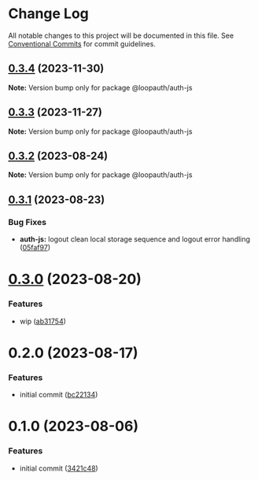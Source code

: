 # Change Log

All notable changes to this project will be documented in this file.
See [Conventional Commits](https://conventionalcommits.org) for commit guidelines.

## [0.3.4](https://github.com/betaly/loopauth-js/compare/@loopauth/auth-js@0.3.3...@loopauth/auth-js@0.3.4) (2023-11-30)

**Note:** Version bump only for package @loopauth/auth-js





## [0.3.3](https://github.com/betaly/loopauth-js/compare/@loopauth/auth-js@0.3.2...@loopauth/auth-js@0.3.3) (2023-11-27)

**Note:** Version bump only for package @loopauth/auth-js





## [0.3.2](https://github.com/betaly/loopauth-js/compare/@loopauth/auth-js@0.3.1...@loopauth/auth-js@0.3.2) (2023-08-24)

**Note:** Version bump only for package @loopauth/auth-js





## [0.3.1](https://github.com/betaly/loopauth-js/compare/@loopauth/auth-js@0.3.0...@loopauth/auth-js@0.3.1) (2023-08-23)


### Bug Fixes

* **auth-js:** logout clean local storage sequence and logout error handling ([05faf97](https://github.com/betaly/loopauth-js/commit/05faf977ed42576de5987fb913a10034c270c3ee))





# [0.3.0](https://github.com/betaly/loopauth-js/compare/@loopauth/auth-js@0.2.0...@loopauth/auth-js@0.3.0) (2023-08-20)


### Features

* wip ([ab31754](https://github.com/betaly/loopauth-js/commit/ab31754ee965c6a2f7bab7299cc84bfcda3175fe))





# 0.2.0 (2023-08-17)


### Features

* initial commit ([bc22134](https://github.com/betaly/loopauth-js/commit/bc221345d4fd004234c6ebbf44f13dc6790a388f))





# 0.1.0 (2023-08-06)


### Features

* initial commit ([3421c48](https://gitr.net/betaly/loopx/commits/3421c48046c094d0f6e1e68a2fbf35b5facd6736))
